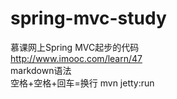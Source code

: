 # spring-mvc-study


慕课网上Spring MVC起步的代码  
http://www.imooc.com/learn/47  
markdown语法  
空格+空格+回车=换行
mvn jetty:run
